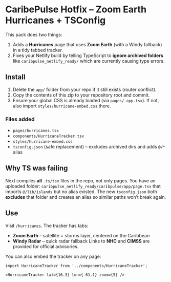 # CaribePulse Hotfix – Zoom Earth Hurricanes + TSConfig

This pack does two things:
1) Adds a **Hurricanes** page that uses **Zoom Earth** (with a Windy fallback) in a tidy tabbed tracker.
2) Fixes your Netlify build by telling TypeScript to **ignore archived folders** like `caribpulse_netlify_ready/` which are currently causing type errors.

## Install
1. Delete the `app/` folder from your repo if it still exists (router conflict).
2. Copy the contents of this zip to your repository root and commit.
3. Ensure your global CSS is already loaded (via `pages/_app.tsx`). If not, also import `styles/hurricane-embed.css` there.

### Files added
- `pages/hurricanes.tsx`
- `components/HurricaneTracker.tsx`
- `styles/hurricane-embed.css`
- `tsconfig.json` (safe replacement) – excludes archived dirs and adds `@/*` alias

## Why TS was failing
Next compiles **all** `.ts/tsx` files in the repo, not only pages. You have an uploaded folder:
`caribpulse_netlify_ready/caribpulse/app/page.tsx`
that imports `@/lib/islands` but no alias existed. The new `tsconfig.json` both **excludes** that folder and creates an alias so similar paths won’t break again.

## Use
Visit `/hurricanes`. The tracker has tabs:
- **Zoom Earth** – satellite + storms layer, centered on the Caribbean
- **Windy Radar** – quick radar fallback
Links to **NHC** and **CIMSS** are provided for official advisories.

You can also embed the tracker on any page:
```tsx
import HurricaneTracker from '../components/HurricaneTracker';

<HurricaneTracker lat={16.3} lon={-61.1} zoom={5} />
```
